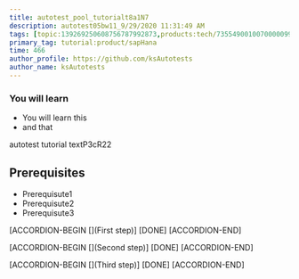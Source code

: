 ```yaml
---
title: autotest_pool_tutorialt8a1N7
description: autotest05bw11_9/29/2020 11:31:49 AM
tags: [topic:139269250608756787992873,products:tech/73554900100700000996,tutorial:experience/advanced]
primary_tag: tutorial:product/sapHana
time: 466
author_profile: https://github.com/ksAutotests
author_name: ksAutotests
---
```

### You will learn
- You will learn this
- and that

autotest tutorial textP3cR22

## Prerequisites
- Prerequisute1
- Prerequisute2
- Prerequisute3

[ACCORDION-BEGIN [](First step)]
[DONE]
[ACCORDION-END]

[ACCORDION-BEGIN [](Second step)]
[DONE]
[ACCORDION-END]

[ACCORDION-BEGIN [](Third step)]
[DONE]
[ACCORDION-END]

